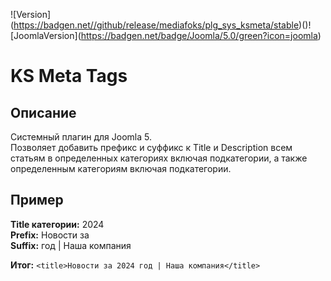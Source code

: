 !\[Version\](https://badgen.net//github/release/mediafoks/plg_sys_ksmeta/stable)()!\[JoomlaVersion\](https://badgen.net/badge/Joomla/5.0/green?icon=joomla)

# KS Meta Tags

## Описание

Системный плагин для Joomla 5.\
Позволяет добавить префикс и суффикс к Title и Description всем статьям в определенных категориях включая подкатегории, а также определенным категориям включая подкатегории.

## Пример

**Title категории:** 2024\
**Prefix:** Новости за\
**Suffix:** год | Наша компания

**Итог:** `<title>Новости за 2024 год | Наша компания</title>`
